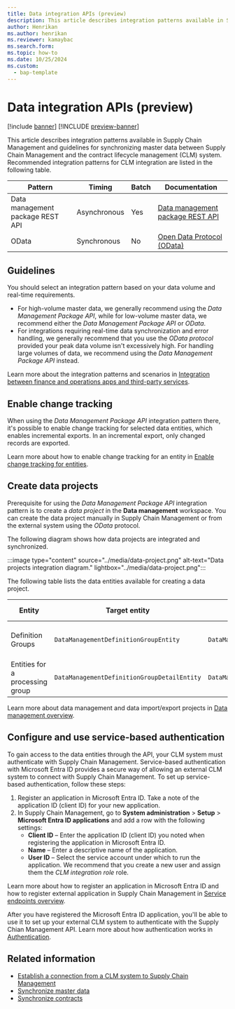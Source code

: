 ```yaml
---
title: Data integration APIs (preview)
description: This article describes integration patterns available in Supply Chain Management and guidelines for synchronizing master data between Supply Chain Management and the contract lifecycle management (CLM) system.
author: Henrikan
ms.author: henrikan
ms.reviewer: kamaybac
ms.search.form:
ms.topic: how-to
ms.date: 10/25/2024
ms.custom: 
  - bap-template
---
```


# Data integration APIs (preview)

[!include [banner](../../../includes/banner.md)]
[!INCLUDE [preview-banner](~/../shared-content/shared/preview-includes/preview-banner.md)]
<!-- KFM: Preview until 10.0.43 GA  -->

This article describes integration patterns available in Supply Chain Management and guidelines for synchronizing master data between Supply Chain Management and the contract lifecycle management (CLM) system. Recommended integration patterns for CLM integration are listed in the following table.

| Pattern | Timing | Batch | Documentation |
| --- | --- | --- | --- |
| Data management package REST API | Asynchronous | Yes | [Data management package REST API](../../../../fin-ops-core/dev-itpro/data-entities/data-management-api.md) |
| OData | Synchronous | No | [Open Data Protocol (OData)](../../../../fin-ops-core/dev-itpro/data-entities/odata.md) |

## Guidelines

You should select an integration pattern based on your data volume and real-time requirements.

- For high-volume master data, we generally recommend using the *Data Management Package API*, while for low-volume master data, we recommend either the *Data Management Package API* or *OData*.
- For integrations requiring real-time data synchronization and error handling, we generally recommend that you use the *OData protocol* provided your peak data volume isn't excessively high. For handling large volumes of data, we recommend using the *Data Management Package API* instead.

Learn more about the integration patterns and scenarios in [Integration between finance and operations apps and third-party services](../../../../fin-ops-core/dev-itpro/data-entities/integration-overview.md).

## Enable change tracking

When using the *Data Management Package API* integration pattern there, it's possible to enable change tracking for selected data entities, which enables incremental exports. In an incremental export, only changed records are exported.

Learn more about how to enable change tracking for an entity in [Enable change tracking for entities](../../../../fin-ops-core/dev-itpro/data-entities/entity-change-track.md).

## Create data projects

Prerequisite for using the *Data Management Package API* integration pattern is to create a *data project* in the **Data management** workspace. You can create the data project manually in Supply Chain Management or from the external system using the *OData* protocol.

The following diagram shows how data projects are integrated and synchronized.

:::image type="content" source="../media/data-project.png" alt-text="Data projects integration diagram." lightbox="../media/data-project.png":::

The following table lists the data entities available for creating a data project.

| Entity | Target entity | Public name (OData) | Company specific | Direction |
| --- | --- | --- | --- | --- |
| Definition Groups | `DataManagementDefinitionGroupEntity` | `DataManagementDefinitionGroups` | No | CLM -> Supply Chain Management |
| Entities for a processing group | `DataManagementDefinitionGroupDetailEntity` | `DataManagementDefinitionGroupDetails` | No | CLM -> Supply Chain Management |

Learn more about data management and data import/export projects in [Data management overview](../../../../fin-ops-core/dev-itpro/data-entities/data-entities-data-packages.md).

## Configure and use service-based authentication

To gain access to the data entities through the API, your CLM system must authenticate with Supply Chain Management. Service-based authentication with Microsoft Entra ID provides a secure way of allowing an external CLM system to connect with Supply Chain Management. To set up service-based authentication, follow these steps:

1. Register an application in Microsoft Entra ID. Take a note of the application ID (client ID) for your new application.
1. In Supply Chain Management, go to **System administration** \> **Setup** \> **Microsoft Entra ID applications** and add a row with the following settings:
    - **Client ID** – Enter the  application ID (client ID) you noted when registering the application in Microsoft Entra ID.
    - **Name** – Enter a descriptive name of the application.
    - **User ID** – Select the service account under which to run the application. We recommend that you create a new user and assign them the *CLM integration role* role.

Learn more about how to register an application in Microsoft Entra ID and how to register external application in Supply Chain Management in [Service endpoints overview](../../../../fin-ops-core/dev-itpro/data-entities/services-home-page.md#authentication).

After you have registered the Microsoft Entra ID application, you'll be able to use it to set up your external CLM system to authenticate with the Supply Chian Management API. Learn more about how authentication works in [Authentication](../../../../fin-ops-core/dev-itpro/data-entities/services-home-page.md#authentication).

## Related information

- [Establish a connection from a CLM system to Supply Chain Management](clm-establish-connection.md)
- [Synchronize master data](clm-sync-master-data.md)
- [Synchronize contracts](clm-sync-contracts.md)